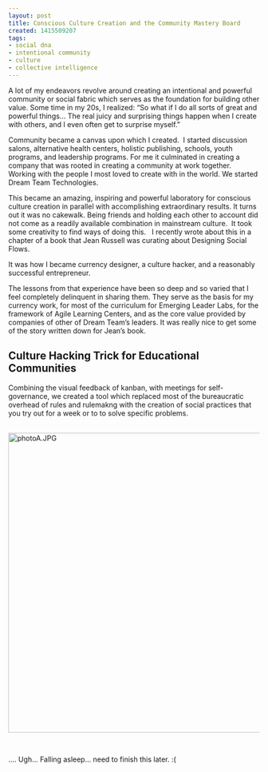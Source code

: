 ```yaml
---
layout: post
title: Conscious Culture Creation and the Community Mastery Board
created: 1415509207
tags:
- social dna
- intentional community
- culture
- collective intelligence
---
```

<p>A lot of my endeavors revolve around creating an intentional and powerful community or social fabric which serves as the foundation for building other value. Some time in my 20s, I realized: “So what if I do all sorts of great and powerful things… The real juicy and surprising things happen when I create with others, and I even often get to surprise myself.”</p><p>Community became a canvas upon which I created. &nbsp;I started discussion salons, alternative health centers, holistic publishing, schools, youth programs, and leadership programs. For me it culminated in creating a company that was rooted in creating a community at work together. Working with the people I most loved to create with in the world. We started Dream Team Technologies.</p><p>This became an amazing, inspiring and powerful laboratory for conscious culture creation in parallel with accomplishing extraordinary results. It turns out it was no cakewalk. Being friends and holding each other to account did not come as a readily available combination in mainstream culture.&nbsp; It took some creativity to find ways of doing this.&nbsp; &nbsp;I recently wrote about this in a chapter of a book that Jean Russell was curating about Designing Social Flows.</p><p>It was how I became currency designer, a culture hacker, and a reasonably successful entrepreneur.</p><p>The lessons from that experience have been so deep and so varied that I feel completely delinquent in sharing them. They serve as the basis for my currency work, for most of the curriculum for Emerging Leader Labs, for the framework of Agile Learning Centers, and as the core value provided by companies of other of Dream Team’s leaders. It was really nice to get some of the story written down for Jean’s book.</p><h2>Culture Hacking Trick for Educational Communities</h2><p>Combining the visual feedback of kanban, with meetings for self-governance, we created a tool which replaced most of the bureaucratic overhead of rules and rulemakng with the creation of social practices that you try out for a week or to to solve specific problems.</p><p><br><span id="docs-internal-guid-63bb042e-92ac-bdc5-1c41-e3173474973c"><img alt="photoA.JPG" src="https://lh3.googleusercontent.com/mPvSl5erdMQAuh4h4_uR3nban3x7UF1MYogPXNXRbZmFWNHgBiEv7LxG_r8B_5Wr2C_p5HEv97jCn8p8yVSnIlg4Uup6Xc7NGIfGJ2AWj52Hj2kjbYUIwVk9NpD7DeXpdA" style="border: none; transform: rotate(0rad); -webkit-transform: rotate(0rad); height: 600px; width: 800px;"></span></p><p>&nbsp;</p><p>.... Ugh... Falling asleep... need to finish this later. :(</p><p>&nbsp;</p>
